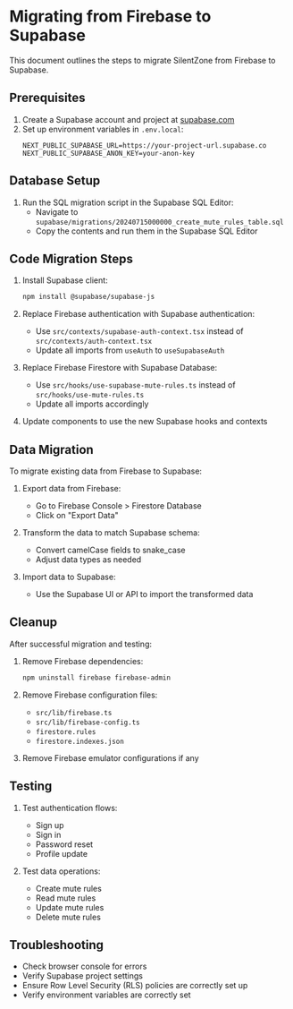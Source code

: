 # Migrating from Firebase to Supabase

This document outlines the steps to migrate SilentZone from Firebase to Supabase.

## Prerequisites

1. Create a Supabase account and project at [supabase.com](https://supabase.com)
2. Set up environment variables in `.env.local`:
   ```
   NEXT_PUBLIC_SUPABASE_URL=https://your-project-url.supabase.co
   NEXT_PUBLIC_SUPABASE_ANON_KEY=your-anon-key
   ```

## Database Setup

1. Run the SQL migration script in the Supabase SQL Editor:
   - Navigate to `supabase/migrations/20240715000000_create_mute_rules_table.sql`
   - Copy the contents and run them in the Supabase SQL Editor

## Code Migration Steps

1. Install Supabase client:
   ```bash
   npm install @supabase/supabase-js
   ```

2. Replace Firebase authentication with Supabase authentication:
   - Use `src/contexts/supabase-auth-context.tsx` instead of `src/contexts/auth-context.tsx`
   - Update all imports from `useAuth` to `useSupabaseAuth`

3. Replace Firebase Firestore with Supabase Database:
   - Use `src/hooks/use-supabase-mute-rules.ts` instead of `src/hooks/use-mute-rules.ts`
   - Update all imports accordingly

4. Update components to use the new Supabase hooks and contexts

## Data Migration

To migrate existing data from Firebase to Supabase:

1. Export data from Firebase:
   - Go to Firebase Console > Firestore Database
   - Click on "Export Data"

2. Transform the data to match Supabase schema:
   - Convert camelCase fields to snake_case
   - Adjust data types as needed

3. Import data to Supabase:
   - Use the Supabase UI or API to import the transformed data

## Cleanup

After successful migration and testing:

1. Remove Firebase dependencies:
   ```bash
   npm uninstall firebase firebase-admin
   ```

2. Remove Firebase configuration files:
   - `src/lib/firebase.ts`
   - `src/lib/firebase-config.ts`
   - `firestore.rules`
   - `firestore.indexes.json`

3. Remove Firebase emulator configurations if any

## Testing

1. Test authentication flows:
   - Sign up
   - Sign in
   - Password reset
   - Profile update

2. Test data operations:
   - Create mute rules
   - Read mute rules
   - Update mute rules
   - Delete mute rules

## Troubleshooting

- Check browser console for errors
- Verify Supabase project settings
- Ensure Row Level Security (RLS) policies are correctly set up
- Verify environment variables are correctly set
